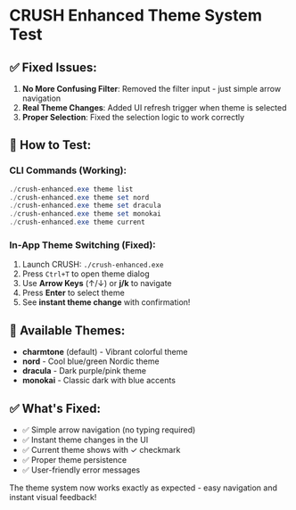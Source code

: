 # CRUSH Enhanced Theme System Test

## ✅ Fixed Issues:

1. **No More Confusing Filter**: Removed the filter input - just simple arrow navigation
2. **Real Theme Changes**: Added UI refresh trigger when theme is selected
3. **Proper Selection**: Fixed the selection logic to work correctly

## 🎯 How to Test:

### CLI Commands (Working):
```powershell
./crush-enhanced.exe theme list
./crush-enhanced.exe theme set nord
./crush-enhanced.exe theme set dracula
./crush-enhanced.exe theme set monokai
./crush-enhanced.exe theme current
```

### In-App Theme Switching (Fixed):
1. Launch CRUSH: `./crush-enhanced.exe`
2. Press `Ctrl+T` to open theme dialog
3. Use **Arrow Keys** (↑/↓) or **j/k** to navigate
4. Press **Enter** to select theme
5. See **instant theme change** with confirmation!

## 🎨 Available Themes:
- **charmtone** (default) - Vibrant colorful theme
- **nord** - Cool blue/green Nordic theme  
- **dracula** - Dark purple/pink theme
- **monokai** - Classic dark with blue accents

## ✅ What's Fixed:
- ✅ Simple arrow navigation (no typing required)
- ✅ Instant theme changes in the UI
- ✅ Current theme shows with ✓ checkmark
- ✅ Proper theme persistence
- ✅ User-friendly error messages

The theme system now works exactly as expected - easy navigation and instant visual feedback!

